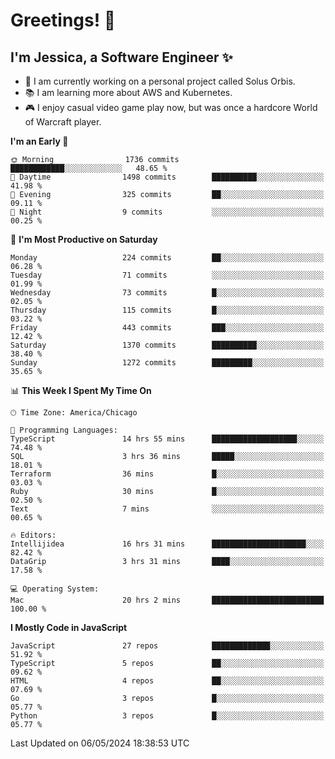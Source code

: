 # Greetings! 🧠

## I'm Jessica, a Software Engineer :sparkles:

- 🌟 I am currently working on a personal project called Solus Orbis.
- 📚 I am learning more about AWS and Kubernetes.
- 🎮 I enjoy casual video game play now, but was once a hardcore World of Warcraft player.

<!--START_SECTION:waka-->
**I'm an Early 🐤** 

```text
🌞 Morning                1736 commits        ████████████░░░░░░░░░░░░░   48.65 % 
🌆 Daytime                1498 commits        ██████████░░░░░░░░░░░░░░░   41.98 % 
🌃 Evening                325 commits         ██░░░░░░░░░░░░░░░░░░░░░░░   09.11 % 
🌙 Night                  9 commits           ░░░░░░░░░░░░░░░░░░░░░░░░░   00.25 % 
```
📅 **I'm Most Productive on Saturday** 

```text
Monday                   224 commits         ██░░░░░░░░░░░░░░░░░░░░░░░   06.28 % 
Tuesday                  71 commits          ░░░░░░░░░░░░░░░░░░░░░░░░░   01.99 % 
Wednesday                73 commits          █░░░░░░░░░░░░░░░░░░░░░░░░   02.05 % 
Thursday                 115 commits         █░░░░░░░░░░░░░░░░░░░░░░░░   03.22 % 
Friday                   443 commits         ███░░░░░░░░░░░░░░░░░░░░░░   12.42 % 
Saturday                 1370 commits        ██████████░░░░░░░░░░░░░░░   38.40 % 
Sunday                   1272 commits        █████████░░░░░░░░░░░░░░░░   35.65 % 
```


📊 **This Week I Spent My Time On** 

```text
🕑︎ Time Zone: America/Chicago

💬 Programming Languages: 
TypeScript               14 hrs 55 mins      ███████████████████░░░░░░   74.48 % 
SQL                      3 hrs 36 mins       █████░░░░░░░░░░░░░░░░░░░░   18.01 % 
Terraform                36 mins             █░░░░░░░░░░░░░░░░░░░░░░░░   03.03 % 
Ruby                     30 mins             █░░░░░░░░░░░░░░░░░░░░░░░░   02.50 % 
Text                     7 mins              ░░░░░░░░░░░░░░░░░░░░░░░░░   00.65 % 

🔥 Editors: 
Intellijidea             16 hrs 31 mins      █████████████████████░░░░   82.42 % 
DataGrip                 3 hrs 31 mins       ████░░░░░░░░░░░░░░░░░░░░░   17.58 % 

💻 Operating System: 
Mac                      20 hrs 2 mins       █████████████████████████   100.00 % 
```

**I Mostly Code in JavaScript** 

```text
JavaScript               27 repos            █████████████░░░░░░░░░░░░   51.92 % 
TypeScript               5 repos             ██░░░░░░░░░░░░░░░░░░░░░░░   09.62 % 
HTML                     4 repos             ██░░░░░░░░░░░░░░░░░░░░░░░   07.69 % 
Go                       3 repos             █░░░░░░░░░░░░░░░░░░░░░░░░   05.77 % 
Python                   3 repos             █░░░░░░░░░░░░░░░░░░░░░░░░   05.77 % 
```




 Last Updated on 06/05/2024 18:38:53 UTC
<!--END_SECTION:waka-->

<!--
**jessikuh/jessikuh** is a ✨ _special_ ✨ repository because its `README.md` (this file) appears on your GitHub profile.

Here are some ideas to get you started:

- 🔭 I’m currently working on ...
- 🌱 I’m currently learning ...
- 👯 I’m looking to collaborate on ...
- 🤔 I’m looking for help with ...
- 💬 Ask me about ...
- 📫 How to reach me: ...
- 😄 Pronouns: ...
- ⚡ Fun fact: ...
-->
